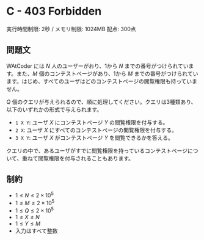 # C - 403 Forbidden

実行時間制限: 2秒 / メモリ制限: 1024MB
配点: 300点

## 問題文

WAtCoder には $N$ 人のユーザーがおり、1から $N$ までの番号がつけられています。また、$M$ 個のコンテストページがあり、1から $M$ までの番号がつけられています。はじめ、すべてのユーザはどのコンテストページの閲覧権限も持っていません。

$Q$ 個のクエリが与えられるので、順に処理してください。クエリは3種類あり、以下のいずれかの形式で与えられます。

* `1 X Y`: ユーザ $X$ にコンテストページ $Y$ の閲覧権限を付与する。
* `2 X`: ユーザ $X$ にすべてのコンテストページの閲覧権限を付与する。
* `3 X Y`: ユーザ $X$ がコンテストページ $Y$ を閲覧できるかを答える。

クエリの中で、あるユーザがすでに閲覧権限を持っているコンテストページについて、重ねて閲覧権限を付与されることもあります。

## 制約

* $1 \leq N \leq 2 \times 10^5$
* $1 \leq M \leq 2 \times 10^5$
* $1 \leq Q \leq 2 \times 10^5$
* $1 \leq X \leq N$
* $1 \leq Y \leq M$
* 入力はすべて整数
